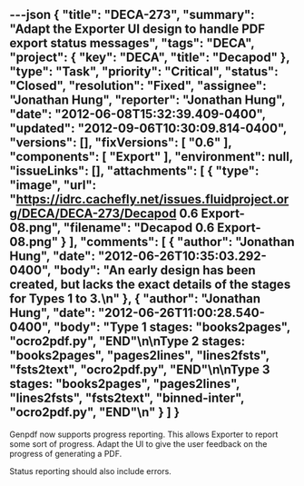 ---json
{
  "title": "DECA-273",
  "summary": "Adapt the Exporter UI design to handle PDF export status messages",
  "tags": "DECA",
  "project": {
    "key": "DECA",
    "title": "Decapod"
  },
  "type": "Task",
  "priority": "Critical",
  "status": "Closed",
  "resolution": "Fixed",
  "assignee": "Jonathan Hung",
  "reporter": "Jonathan Hung",
  "date": "2012-06-08T15:32:39.409-0400",
  "updated": "2012-09-06T10:30:09.814-0400",
  "versions": [],
  "fixVersions": [
    "0.6"
  ],
  "components": [
    "Export"
  ],
  "environment": null,
  "issueLinks": [],
  "attachments": [
    {
      "type": "image",
      "url": "https://idrc.cachefly.net/issues.fluidproject.org/DECA/DECA-273/Decapod 0.6 Export-08.png",
      "filename": "Decapod 0.6 Export-08.png"
    }
  ],
  "comments": [
    {
      "author": "Jonathan Hung",
      "date": "2012-06-26T10:35:03.292-0400",
      "body": "An early design has been created, but lacks the exact details of the stages for Types 1 to 3.\n"
    },
    {
      "author": "Jonathan Hung",
      "date": "2012-06-26T11:00:28.540-0400",
      "body": "Type 1 stages: \"books2pages\", \"ocro2pdf.py\", \"**END**\"\n\nType 2 stages: \"books2pages\", \"pages2lines\", \"lines2fsts\", \"fsts2text\", \"ocro2pdf.py\", \"**END**\"\n\nType 3 stages: \"books2pages\", \"pages2lines\", \"lines2fsts\", \"fsts2text\", \"binned-inter\", \"ocro2pdf.py\", \"**END**\"\n"
    }
  ]
}
---
Genpdf now supports progress reporting. This allows Exporter to report some sort of progress. Adapt the UI to give the user feedback on the progress of generating a PDF.

Status reporting should also include errors.

        